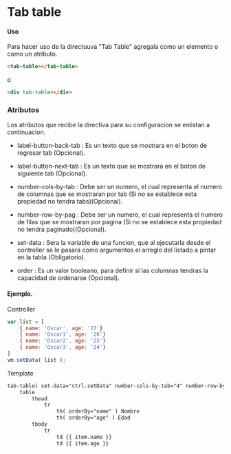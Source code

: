 # Tab table

#### Uso

Para hacer uso de la directuuva "Tab Table" agregala como un elemento o como un atributo.

```html
<tab-table></tab-table>
```
o
```html
<div tab-table></div>
```

### Atributos

Los atributos que recibe la directiva para su configuracion se enlistan a continuacion.

- label-button-back-tab : Es un texto que se mostrara en el boton de regresar tab (Opcional).

- label-button-next-tab : Es un texto que se mostrara en el boton de siguiente tab (Opcional).

- number-cols-by-tab : Debe ser un numero, el cual representa el numero de columnas que se mostraran por tab (Si no se establece esta propiedad no tendra tabs)(Opcional).

- number-row-by-pag : Debe ser un numero, el cual representa el numero de filas que se mostraran por pagina (Si no se establece esta propiedad no tendra paginado)(Opcional).

- set-data : Sera la variable de una funcion, que al ejecutarla desde el controller se le pasara como argumentos el arreglo del listado a pintar en la tabla (Obligatorio).

- order : Es un valor booleano, para definir si las columnas tendras la capacidad de ordenarse (Opcional).


#### Ejemplo.


Controller

```js
var list = [
    { name: 'Oscar', age: '27'}
    { name: 'Oscar1', age: '26'}
    { name: 'Oscar2', age: '25'}
    { name: 'Oscar3', age: '24'}
]
vm.setData( list );
```

Template

```html
tab-table( set-data="ctrl.setData" number-cols-by-tab="4" number-row-by-pag="10" label-button-next-tab="Más info" label-button-back-tab="Menos" order="true")
    table
        thead
            tr
                th( orderBy="name" ) Nombre
                th( orderBy="age" ) Edad
        tbody
            tr
                td {{ item.name }}
                td {{ item.age }}

```
